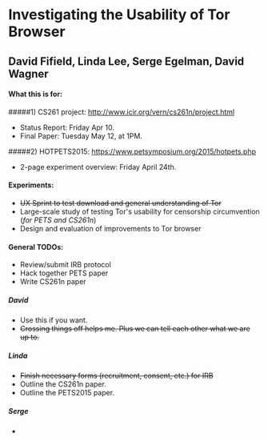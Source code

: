 # Investigating the Usability of Tor Browser
## David Fifield, Linda Lee, Serge Egelman, David Wagner

#### What this is for:
#####1) CS261 project: http://www.icir.org/vern/cs261n/project.html 
* Status Report: Friday Apr 10.
* Final Paper: Tuesday May 12, at 1PM. 

#####2) HOTPETS2015: https://www.petsymposium.org/2015/hotpets.php
* 2-page experiment overview: Friday April 24th. 

#### Experiments: 
- ~~UX Sprint to test download and general understanding of Tor~~
- Large-scale study of testing Tor's usability for censorship circumvention (*for PETS and CS261n*)
- Design and evaluation of improvements to Tor browser

#### General TODOs: 
* Review/submit IRB protocol
* Hack together PETS paper
* Write CS261n paper

##### David
* Use this if you want.
* ~~Crossing things off helps me. Plus we can tell each other what we are up to.~~

##### Linda
* ~~Finish necessary forms (recruitment, consent, etc.) for IRB~~
* Outline the CS261n paper.
* Outline the PETS2015 paper. 

##### Serge 
* <Serge TODOS here>

